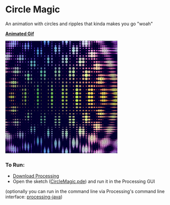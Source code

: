 # Circle Magic
An animation with circles and ripples that kinda makes you go "woah"

**[Animated Gif](https://gfycat.com/DeficientShowyEft)**

<img src="https://github.com/ZackMFleischman/CircleMagic/blob/master/versions/v6/v6.png" width="350">

### To Run:
 * [Download Processing](https://processing.org/)
 * Open the sketch ([CircleMagic.pde](https://github.com/ZackMFleischman/CircleMagic/blob/master/CircleMagic.pde)) and run it in the Processing GUI

 (optionally you can run in the command line via Processing's command line interface: [processing-java](http://www.dsfcode.com/using-processing-via-the-command-line/))
